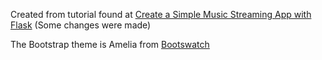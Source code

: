 Created from tutorial found at <a href="http://pypix.com/python/create-simple-music-streaming-app-flask/"> Create a Simple Music Streaming App with Flask</a> (Some changes were made)



The Bootstrap theme is Amelia from <a href="http://bootswatch.com/amelia/">Bootswatch</a></h4>
